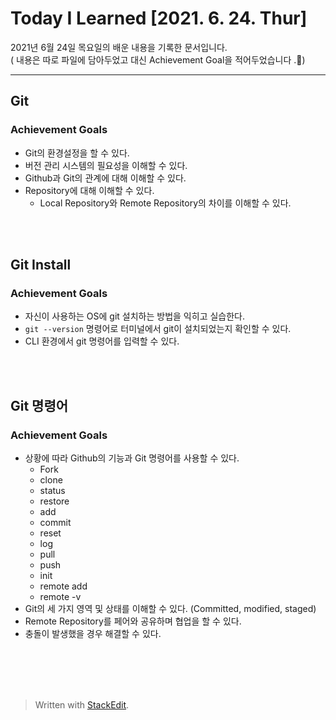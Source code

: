 ﻿# Today I Learned [2021. 6. 24. Thur]

2021년 6월 24일 목요일의 배운 내용을 기록한 문서입니다.  
( 내용은 따로 파일에 담아두었고 대신 Achievement Goal을 적어두었습니다 .🙂)



---
## Git
### Achievement Goals

-   Git의 환경설정을 할 수 있다.
-   버전 관리 시스템의 필요성을 이해할 수 있다.
-   Github과 Git의 관계에 대해 이해할 수 있다.
-   Repository에 대해 이해할 수 있다.
    -   Local Repository와 Remote Repository의 차이를 이해할 수 있다.

<br><br>

## Git Install
### Achievement Goals

-   자신이 사용하는 OS에 git 설치하는 방법을 익히고 실습한다.
-   `git --version` 명령어로 터미널에서 git이 설치되었는지 확인할 수 있다.
-   CLI 환경에서 git 명령어를 입력할 수 있다.

<br><br>


## Git 명령어
### Achievement Goals

-   상황에 따라 Github의 기능과 Git 명령어를 사용할 수 있다.
    -   Fork
    -   clone
    -   status
    -   restore
    -   add
    -   commit
    -   reset
    -   log
    -   pull
    -   push
    -   init
    -   remote add
    -   remote -v
-   Git의 세 가지 영역 및 상태를 이해할 수 있다. (Committed, modified, staged)
-   Remote Repository를 페어와 공유하며 협업을 할 수 있다.
-   충돌이 발생했을 경우 해결할 수 있다.



<br><br>
<br><br>



> Written with [StackEdit](https://stackedit.io/).
